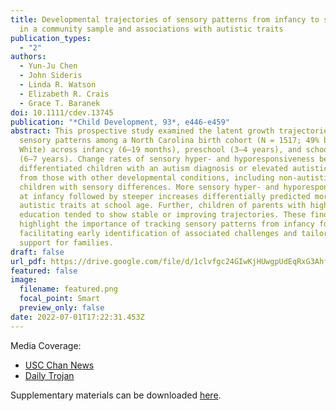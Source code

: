 ```yaml
---
title: Developmental trajectories of sensory patterns from infancy to school age
  in a community sample and associations with autistic traits
publication_types:
  - "2"
authors:
  - Yun-Ju Chen
  - John Sideris
  - Linda R. Watson
  - Elizabeth R. Crais
  - Grace T. Baranek
doi: 10.1111/cdev.13745
publication: "*Child Development, 93*, e446-e459"
abstract: This prospective study examined the latent growth trajectories of
  sensory patterns among a North Carolina birth cohort (N = 1517; 49% boys, 87%
  White) across infancy (6–19 months), preschool (3–4 years), and school years
  (6–7 years). Change rates of sensory hyper- and hyporesponsiveness better
  differentiated children with an autism diagnosis or elevated autistic traits
  from those with other developmental conditions, including non-autistic
  children with sensory differences. More sensory hyper- and hyporesponsiveness
  at infancy followed by steeper increases differentially predicted more
  autistic traits at school age. Further, children of parents with higher
  education tended to show stable or improving trajectories. These findings
  highlight the importance of tracking sensory patterns from infancy for
  facilitating early identification of associated challenges and tailored
  support for families.
draft: false
url_pdf: https://drive.google.com/file/d/1clvfgc24GIwKjHUwgpUdEqRxG3Ahf-a7/view?usp=share_link
featured: false
image:
  filename: featured.png
  focal_point: Smart
  preview_only: false
date: 2022-07-01T17:22:31.453Z
---
```

M﻿edia Coverage:

* [U﻿SC Chan News](https://chan.usc.edu/news/latest/new-study-shows-autism-correlated-with-changing-sensory-preferences-during-early-childhood)
* [D﻿aily Trojan](https://dailytrojan.com/2022/03/30/possible-new-asd-screening-method-found/)

Supplementary materials can be downloaded [here](https://drive.google.com/file/d/18UxG7vwXcdT7sJoskZZAAQJ0xT-R3FT3/view?usp=share_link).